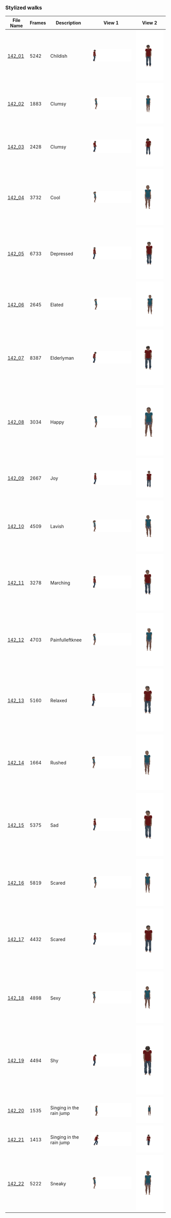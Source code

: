 ### Stylized walks
|File Name|Frames|Description|View 1|View 2|
|-|-|-|-|-|
|[142_01](https://github.com/Shriinivas/cmubvh/raw/main/Sequence-141-144/142/Data/142_01.zip)|5242|Childish|<img src="https://github.com/Shriinivas/cmubvhgifs/blob/main/Sequence-141-144/142/142_01_0.gif"/>|<img src="https://github.com/Shriinivas/cmubvhgifs/blob/main/Sequence-141-144/142/142_01_1.gif"/>|
|[142_02](https://github.com/Shriinivas/cmubvh/raw/main/Sequence-141-144/142/Data/142_02.zip)|1883|Clumsy|<img src="https://github.com/Shriinivas/cmubvhgifs/blob/main/Sequence-141-144/142/142_02_0.gif"/>|<img src="https://github.com/Shriinivas/cmubvhgifs/blob/main/Sequence-141-144/142/142_02_1.gif"/>|
|[142_03](https://github.com/Shriinivas/cmubvh/raw/main/Sequence-141-144/142/Data/142_03.zip)|2428|Clumsy|<img src="https://github.com/Shriinivas/cmubvhgifs/blob/main/Sequence-141-144/142/142_03_0.gif"/>|<img src="https://github.com/Shriinivas/cmubvhgifs/blob/main/Sequence-141-144/142/142_03_1.gif"/>|
|[142_04](https://github.com/Shriinivas/cmubvh/raw/main/Sequence-141-144/142/Data/142_04.zip)|3732|Cool|<img src="https://github.com/Shriinivas/cmubvhgifs/blob/main/Sequence-141-144/142/142_04_0.gif"/>|<img src="https://github.com/Shriinivas/cmubvhgifs/blob/main/Sequence-141-144/142/142_04_1.gif"/>|
|[142_05](https://github.com/Shriinivas/cmubvh/raw/main/Sequence-141-144/142/Data/142_05.zip)|6733|Depressed|<img src="https://github.com/Shriinivas/cmubvhgifs/blob/main/Sequence-141-144/142/142_05_0.gif"/>|<img src="https://github.com/Shriinivas/cmubvhgifs/blob/main/Sequence-141-144/142/142_05_1.gif"/>|
|[142_06](https://github.com/Shriinivas/cmubvh/raw/main/Sequence-141-144/142/Data/142_06.zip)|2645|Elated|<img src="https://github.com/Shriinivas/cmubvhgifs/blob/main/Sequence-141-144/142/142_06_0.gif"/>|<img src="https://github.com/Shriinivas/cmubvhgifs/blob/main/Sequence-141-144/142/142_06_1.gif"/>|
|[142_07](https://github.com/Shriinivas/cmubvh/raw/main/Sequence-141-144/142/Data/142_07.zip)|8387|Elderlyman|<img src="https://github.com/Shriinivas/cmubvhgifs/blob/main/Sequence-141-144/142/142_07_0.gif"/>|<img src="https://github.com/Shriinivas/cmubvhgifs/blob/main/Sequence-141-144/142/142_07_1.gif"/>|
|[142_08](https://github.com/Shriinivas/cmubvh/raw/main/Sequence-141-144/142/Data/142_08.zip)|3034|Happy|<img src="https://github.com/Shriinivas/cmubvhgifs/blob/main/Sequence-141-144/142/142_08_0.gif"/>|<img src="https://github.com/Shriinivas/cmubvhgifs/blob/main/Sequence-141-144/142/142_08_1.gif"/>|
|[142_09](https://github.com/Shriinivas/cmubvh/raw/main/Sequence-141-144/142/Data/142_09.zip)|2667|Joy|<img src="https://github.com/Shriinivas/cmubvhgifs/blob/main/Sequence-141-144/142/142_09_0.gif"/>|<img src="https://github.com/Shriinivas/cmubvhgifs/blob/main/Sequence-141-144/142/142_09_1.gif"/>|
|[142_10](https://github.com/Shriinivas/cmubvh/raw/main/Sequence-141-144/142/Data/142_10.zip)|4509|Lavish|<img src="https://github.com/Shriinivas/cmubvhgifs/blob/main/Sequence-141-144/142/142_10_0.gif"/>|<img src="https://github.com/Shriinivas/cmubvhgifs/blob/main/Sequence-141-144/142/142_10_1.gif"/>|
|[142_11](https://github.com/Shriinivas/cmubvh/raw/main/Sequence-141-144/142/Data/142_11.zip)|3278|Marching|<img src="https://github.com/Shriinivas/cmubvhgifs/blob/main/Sequence-141-144/142/142_11_0.gif"/>|<img src="https://github.com/Shriinivas/cmubvhgifs/blob/main/Sequence-141-144/142/142_11_1.gif"/>|
|[142_12](https://github.com/Shriinivas/cmubvh/raw/main/Sequence-141-144/142/Data/142_12.zip)|4703|Painfulleftknee|<img src="https://github.com/Shriinivas/cmubvhgifs/blob/main/Sequence-141-144/142/142_12_0.gif"/>|<img src="https://github.com/Shriinivas/cmubvhgifs/blob/main/Sequence-141-144/142/142_12_1.gif"/>|
|[142_13](https://github.com/Shriinivas/cmubvh/raw/main/Sequence-141-144/142/Data/142_13.zip)|5160|Relaxed|<img src="https://github.com/Shriinivas/cmubvhgifs/blob/main/Sequence-141-144/142/142_13_0.gif"/>|<img src="https://github.com/Shriinivas/cmubvhgifs/blob/main/Sequence-141-144/142/142_13_1.gif"/>|
|[142_14](https://github.com/Shriinivas/cmubvh/raw/main/Sequence-141-144/142/Data/142_14.zip)|1664|Rushed|<img src="https://github.com/Shriinivas/cmubvhgifs/blob/main/Sequence-141-144/142/142_14_0.gif"/>|<img src="https://github.com/Shriinivas/cmubvhgifs/blob/main/Sequence-141-144/142/142_14_1.gif"/>|
|[142_15](https://github.com/Shriinivas/cmubvh/raw/main/Sequence-141-144/142/Data/142_15.zip)|5375|Sad|<img src="https://github.com/Shriinivas/cmubvhgifs/blob/main/Sequence-141-144/142/142_15_0.gif"/>|<img src="https://github.com/Shriinivas/cmubvhgifs/blob/main/Sequence-141-144/142/142_15_1.gif"/>|
|[142_16](https://github.com/Shriinivas/cmubvh/raw/main/Sequence-141-144/142/Data/142_16.zip)|5819|Scared|<img src="https://github.com/Shriinivas/cmubvhgifs/blob/main/Sequence-141-144/142/142_16_0.gif"/>|<img src="https://github.com/Shriinivas/cmubvhgifs/blob/main/Sequence-141-144/142/142_16_1.gif"/>|
|[142_17](https://github.com/Shriinivas/cmubvh/raw/main/Sequence-141-144/142/Data/142_17.zip)|4432|Scared|<img src="https://github.com/Shriinivas/cmubvhgifs/blob/main/Sequence-141-144/142/142_17_0.gif"/>|<img src="https://github.com/Shriinivas/cmubvhgifs/blob/main/Sequence-141-144/142/142_17_1.gif"/>|
|[142_18](https://github.com/Shriinivas/cmubvh/raw/main/Sequence-141-144/142/Data/142_18.zip)|4898|Sexy|<img src="https://github.com/Shriinivas/cmubvhgifs/blob/main/Sequence-141-144/142/142_18_0.gif"/>|<img src="https://github.com/Shriinivas/cmubvhgifs/blob/main/Sequence-141-144/142/142_18_1.gif"/>|
|[142_19](https://github.com/Shriinivas/cmubvh/raw/main/Sequence-141-144/142/Data/142_19.zip)|4494|Shy|<img src="https://github.com/Shriinivas/cmubvhgifs/blob/main/Sequence-141-144/142/142_19_0.gif"/>|<img src="https://github.com/Shriinivas/cmubvhgifs/blob/main/Sequence-141-144/142/142_19_1.gif"/>|
|[142_20](https://github.com/Shriinivas/cmubvh/raw/main/Sequence-141-144/142/Data/142_20.zip)|1535|Singing in the rain jump|<img src="https://github.com/Shriinivas/cmubvhgifs/blob/main/Sequence-141-144/142/142_20_0.gif"/>|<img src="https://github.com/Shriinivas/cmubvhgifs/blob/main/Sequence-141-144/142/142_20_1.gif"/>|
|[142_21](https://github.com/Shriinivas/cmubvh/raw/main/Sequence-141-144/142/Data/142_21.zip)|1413|Singing in the rain jump|<img src="https://github.com/Shriinivas/cmubvhgifs/blob/main/Sequence-141-144/142/142_21_0.gif"/>|<img src="https://github.com/Shriinivas/cmubvhgifs/blob/main/Sequence-141-144/142/142_21_1.gif"/>|
|[142_22](https://github.com/Shriinivas/cmubvh/raw/main/Sequence-141-144/142/Data/142_22.zip)|5222|Sneaky|<img src="https://github.com/Shriinivas/cmubvhgifs/blob/main/Sequence-141-144/142/142_22_0.gif"/>|<img src="https://github.com/Shriinivas/cmubvhgifs/blob/main/Sequence-141-144/142/142_22_1.gif"/>|
